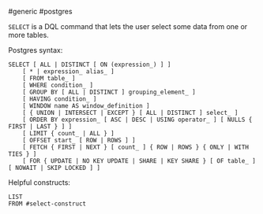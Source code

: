 #generic #postgres 

`SELECT` is a DQL command that lets the user select some data from one or more tables.

Postgres syntax:
```postgresql
SELECT [ ALL | DISTINCT [ ON (expression_) ] ]
    [ * | expression_ alias_ ]
    [ FROM table_ ]
    [ WHERE condition_ ]
    [ GROUP BY [ ALL | DISTINCT ] grouping_element_ ]
    [ HAVING condition_ ]
    [ WINDOW name AS window_definition ]
    [ { UNION | INTERSECT | EXCEPT } [ ALL | DISTINCT ] select_ ]
    [ ORDER BY expression_ [ ASC | DESC | USING operator_ ] [ NULLS { FIRST | LAST } ] ]
    [ LIMIT { count_ | ALL } ]
    [ OFFSET start_ [ ROW | ROWS ] ]
    [ FETCH { FIRST | NEXT } [ count_ ] { ROW | ROWS } { ONLY | WITH TIES } ]
    [ FOR { UPDATE | NO KEY UPDATE | SHARE | KEY SHARE } [ OF table_ ] [ NOWAIT | SKIP LOCKED ] ]
```

Helpful constructs:
```dataview
LIST
FROM #select-construct 
```
